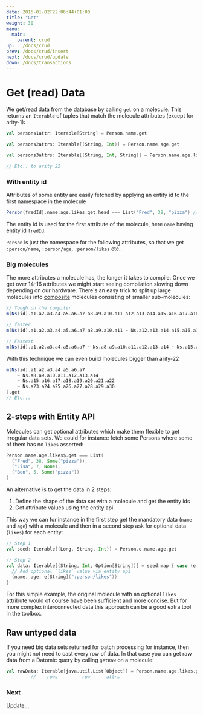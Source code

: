 ```yaml
---
date: 2015-01-02T22:06:44+01:00
title: "Get"
weight: 30
menu:
  main:
    parent: crud
up:   /docs/crud
prev: /docs/crud/insert
next: /docs/crud/update
down: /docs/transactions
---
```


# Get (read) Data

We get/read data from the database by calling `get` on a molecule. This returns an `Iterable` of tuples that match 
the molecule attributes (except for arity-1):
 

```scala
val persons1attr: Iterable[String] = Person.name.get

val persons2attrs: Iterable[(String, Int)] = Person.name.age.get

val persons3attrs: Iterable[(String, Int, String)] = Person.name.age.likes.get

// Etc.. to arity 22
```

### With entity id

Attributes of some entity are easily fetched by applying an entity id to the first namespace in the molecule 
 
```scala
Person(fredId).name.age.likes.get.head === List("Fred", 38, "pizza") // (Iterable implicitly converted to List
```
The entity id is used for the first attribute of the molecule, here `name` having entity id `fredId`. 

`Person` is just the namespace for the following attributes, so that we get `:person/name`, `:person/age`, `:person/likes` etc..

### Big molecules

The more attributes a molecule has, the longer it takes to compile. Once we get over 14-16 attributes we might start seeing compilation 
slowing down depending on our hardware. There's an easy trick to split up large molecules into
[composite](/docs/relationships/composites/) molecules consisting of smaller sub-molecules:
 
```scala
// Tough on the compiler
m(Ns(id).a1.a2.a3.a4.a5.a6.a7.a8.a9.a10.a11.a12.a13.a14.a15.a16.a17.a18.a19.a20.a21.a22).get

// faster
m(Ns(id).a1.a2.a3.a4.a5.a6.a7.a8.a9.a10.a11 ~ Ns.a12.a13.a14.a15.a16.a17.a18.a19.a20.a21.a22).get

// Fastest
m(Ns(id).a1.a2.a3.a4.a5.a6.a7 ~ Ns.a8.a9.a10.a11.a12.a13.a14 ~ Ns.a15.a16.a17.a18.a19.a20.a21.a22).get
```

With this technique we can even build molecules bigger than arity-22
 
```scala
m(Ns(id).a1.a2.a3.a4.a5.a6.a7 
    ~ Ns.a8.a9.a10.a11.a12.a13.a14 
    ~ Ns.a15.a16.a17.a18.a19.a20.a21.a22
    ~ Ns.a23.a24.a25.a26.a27.a28.a29.a30
).get
// Etc...
```


## 2-steps with Entity API

Molecules can get optional attributes which make them flexible to get irregular data sets. We could for instance fetch some
Persons where some of them has no `likes` asserted:

```scala
Person.name.age.likes$.get === List(
  ("Fred", 38, Some("pizza")),
  ("Lisa", 7, None),
  ("Ben", 5, Some("pizza"))
)
```
An alternative is to get the data in 2 steps: 

 1. Define the shape of the data set with a molecule and get the entity ids
 2. Get attribute values using the entity api

This way we can for instance in the first step get the mandatory data (`name` and `age`) with a molecule and then in a second step
ask for optional data (`likes`) for each entity:  

```scala
// Step 1
val seed: Iterable[(Long, String, Int)] = Person.e.name.age.get

// Step 2
val data: Iterable[(String, Int, Option[String])] = seed.map { case (e, name, age) =>
  // Add optional `likes` value via entity api
  (name, age, e[String](":person/likes"))
}
```
For this simple example, the original molecule with an optional `likes` attribute would of course have been sufficient and 
more concise. But for more complex interconnected data this approach can be a good extra tool in the toolbox.


## Raw untyped data

If you need big data sets returned for batch processing for instance, then you might not need to cast every row of data. In that case you
can get raw data from a Datomic query by calling `getRaw` on a molecule:


```scala
val rawData: Iterable[java.util.List[Object]] = Person.name.age.likes.getRaw
         //    rows         row      attrs
```



### Next

[Update...](/docs/crud/update)